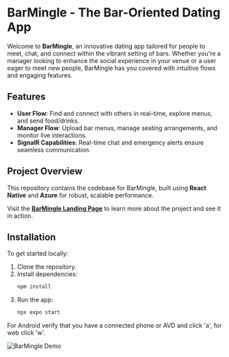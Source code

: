 # BarMingle - The Bar-Oriented Dating App

Welcome to **BarMingle**, an innovative dating app tailored for people to meet, chat, and connect within the vibrant setting of bars. Whether you're a manager looking to enhance the social experience in your venue or a user eager to meet new people, BarMingle has you covered with intuitive flows and engaging features.

## Features

- **User Flow**: Find and connect with others in real-time, explore menus, and send food/drinks.
- **Manager Flow**: Upload bar menus, manage seating arrangements, and monitor live interactions.
- **SignalR Capabilities**: Real-time chat and emergency alerts ensure seamless communication.

## Project Overview

This repository contains the codebase for BarMingle, built using **React Native** and **Azure** for robust, scalable performance.

Visit the [**BarMingle Landing Page**](https://yuvalmiz.github.io/iot_website/) to learn more about the project and see it in action.

## Installation

To get started locally:
1. Clone the repository.
2. Install dependencies:
   ```bash
   npm install
   ```
3. Run the app:
   ```bash
   npx expo start
   ```
For Android verify that you have a connected phone or AVD and click 'a', for web click 'w'.

![BarMingle Demo](assets/logo.png)

